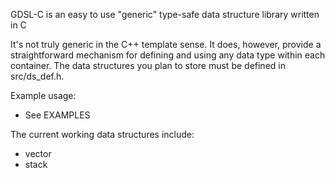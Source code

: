 GDSL-C is an easy to use "generic" type-safe data structure library written in C

It's not truly generic in the C++ template sense. It does, however, provide a
straightforward mechanism for defining and using any data type within each 
container. The data structures you plan to store must be defined in 
src/ds_def.h.

Example usage:
    
* See EXAMPLES 

The current working data structures include:

*  vector
*  stack
